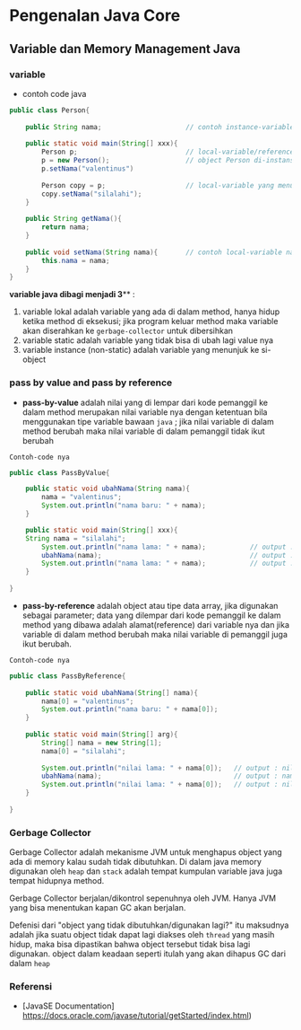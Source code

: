# Pengenalan Java Core #

## Variable dan Memory Management Java ##

### variable ###

* contoh code java
```java
public class Person{
	
	public String nama;						// contoh instance-variable
	
	public static void main(String[] xxx){
		Person p;							// local-variable/reference-variable p;
		p = new Person();					// object Person di-instansiasi
		p.setNama("valentinus")
		
		Person copy = p;					// local-variable yang menunjuk ke-object yang sama
		copy.setNama("silalahi");
	}
	
	public String getNama(){
		return nama;
	}
	
	public void setNama(String nama){		// contoh local-variable nama
		this.nama = nama;
	}
}
```

__variable java dibagi menjadi 3__** :
1. variable lokal adalah variable yang ada di dalam method, hanya hidup ketika method di eksekusi; jika program keluar method maka variable akan diserahkan ke `gerbage-collector` untuk dibersihkan
2. variable static adalah variable yang tidak bisa di ubah lagi value nya
3. variable instance (non-static) adalah variable yang menunjuk ke si-object

### pass by value and pass by reference ###

* **pass-by-value** adalah nilai yang di lempar dari kode pemanggil ke dalam method merupakan nilai variable nya dengan ketentuan bila menggunakan tipe variable bawaan `java` ; jika nilai variable di dalam method berubah maka nilai variable di dalam pemanggil tidak ikut berubah

`Contoh-code nya`
```java
public class PassByValue{

	public static void ubahNama(String nama){
		nama = "valentinus";
		System.out.println("nama baru: " + nama);
	}

	public static void main(String[] xxx){
	String nama = "silalahi";
		System.out.println("nama lama: " + nama);			// output : nama lama: silalahi
		ubahNama(nama);										// output : nama baru: valentinus
		System.out.println("nama lama: " + nama);			// output : nama lama: silalahi
	}
	
}
```

* **pass-by-reference** adalah object atau tipe data array, jika digunakan sebagai parameter; data yang dilempar dari kode pemanggil ke dalam method yang dibawa adalah alamat(reference) dari variable nya dan jika variable di dalam method berubah maka nilai variable di pemanggil juga ikut berubah.

`Contoh-code nya`
```java
public class PassByReference{
	
	public static void ubahNama(String[] nama){
		nama[0] = "valentinus";
		System.out.println("nama baru: " + nama[0]);
	}
	
	public static void main(String[] arg){
		String[] nama = new String[1];
		nama[0] = "silalahi";
		
		System.out.println("nilai lama: " + nama[0]);	// output : nilai lama: silalahi
		ubahNama(nama);									// output : nama baru: valentinus
		System.out.println("nilai lama: " + nama[0]);	// output : nilai lama: valentinus
	}
	
}
```

### Gerbage Collector ###

Gerbage Collector adalah mekanisme JVM untuk menghapus object yang ada di memory kalau sudah tidak dibutuhkan. Di dalam java memory digunakan oleh `heap` dan `stack` adalah tempat kumpulan variable java juga tempat hidupnya method.

Gerbage Collector berjalan/dikontrol sepenuhnya oleh JVM. Hanya JVM yang bisa menentukan kapan GC akan berjalan.

Defenisi dari "object yang tidak dibutuhkan/digunakan lagi?" itu maksudnya adalah jika suatu object tidak dapat lagi diakses oleh `thread` yang masih hidup, maka bisa dipastikan bahwa object tersebut tidak bisa lagi digunakan. object dalam keadaan seperti itulah yang akan dihapus GC dari dalam `heap`

### Referensi ###

* [JavaSE Documentation] https://docs.oracle.com/javase/tutorial/getStarted/index.html)